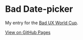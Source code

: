 # Bad Date-picker

My entry for the [Bad UX World Cup](https://badux.lol/).

[View on GitHub Pages](https://chrisnajman.github.io/bad-date-picker)
